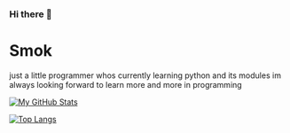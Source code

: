 ### Hi there 👋

# Smok

just a little programmer whos currently learning python and its modules
im always looking forward to learn more and more in programming

[![My GitHub Stats](https://github-readme-stats.vercel.app/api/?username=BigSmoke010&count_private=true&theme=tokyonight&showicons=true)]()

[![Top Langs](https://github-readme-stats.vercel.app/api/top-langs/?username=BigSmoke010&theme=tokyonight)](https://github.com/BigSmoke010/github-readme-stats)
